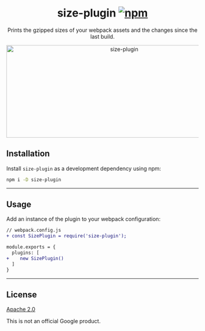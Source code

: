 <p align="center">
  <h1 align="center">
    size-plugin
    <a href="https://www.npmjs.org/package/size-plugin"><img src="https://img.shields.io/npm/v/size-plugin.svg?style=flat" alt="npm"></a>
  </h1>
</p>

<p align="center">
  Prints the gzipped sizes of your webpack assets and the changes since the last build.
</p>

<p align="center">
  <img src="https://i.imgur.com/3bWBrJm.png" width="602" height="242" alt="size-plugin">
</p>


## Installation

Install `size-plugin` as a development dependency using npm:

```sh
npm i -D size-plugin
```

---

## Usage

Add an instance of the plugin to your webpack configuration:

```diff
// webpack.config.js
+ const SizePlugin = require('size-plugin');

module.exports = {
  plugins: [
+    new SizePlugin()
  ]
}
```

---

## License

[Apache 2.0](LICENSE)

This is not an official Google product.
